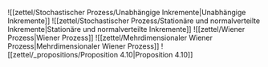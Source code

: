 ![[zettel/Stochastischer Prozess/Unabhängige Inkremente|Unabhängige Inkremente]]
![[zettel/Stochastischer Prozess/Stationäre und normalverteilte Inkremente|Stationäre und normalverteilte Inkremente]]
![[zettel/Wiener Prozess|Wiener Prozess]]
![[zettel/Mehrdimensionaler Wiener Prozess|Mehrdimensionaler Wiener Prozess]]
![[zettel/_propositions/Proposition 4.10|Proposition 4.10]]